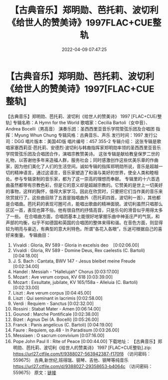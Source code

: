 ﻿---
title: 【古典音乐】郑明勋、芭托莉、波切利《给世人的赞美诗》1997FLAC+CUE整轨
date: 2022-04-09 07:47:25
categories: 古典音乐、新世纪、纯音雅乐
tags: 纯音雅乐
---
# 【古典音乐】郑明勋、芭托莉、波切利《给世人的赞美诗》1997[FLAC+CUE整轨]

【古典音乐】郑明勋、芭托莉、波切利《给世人的赞美诗》 1997 [FLAC+CUE/整轨]
专辑名称：A Hymn for the World
歌唱家：Cecilia Bartoli（女中音）、Andrea Bocelli（男高音）
演奏乐团：圣西西里亚音乐学院管弦乐团及合唱团
指挥：Myung Whun Chung
专辑风格：古典音乐、声乐
发行时间：1997
发行公司：DGG
唱片版本：美国4D版
唱片编号：457 355-2
专辑介绍：
这张专辑是歌唱家塞西莉亚·芭托莉、安德烈·波切利与韩裔指挥家郑明勋率领的圣西西里亚音乐学院管弦乐团及合唱团合作，演唱宗教赞美诗。
这张专辑是献给教皇保罗二世的礼物，以答谢他多年来造福人群，服务社会；同时感激创作这些优美乐章的作曲家，因为他们美化了人们的生活空间。诚如专辑的指挥郑明勋所说，音乐是超越一切的精神语言，通过这语言，音乐家塑造了和谐与美好的世界，使全人类和睦相处。参与专辑录制的音乐家，都为了这一崇高的理想而奉献。
专辑里的十六首选曲虽然都带有宗教色彩，但是它的意义却是超越宗教的。它赞美的是世上一切美好的事物，这样的胸怀，值得大家学习。因此在欣赏时，只要把它们当作美的音乐来欣赏就行了。这些曲目除了五首是独唱曲外（芭托莉四首，波切利一首），其他都是合唱曲。芭托莉的表现可圈可点，能唱出歌曲的精神面貌。波切利虽然只唱那么区区一首，表现也算不俗。他有很自然的抒情高音，只是乐句的滑音似乎用得太多了一些。
在合唱曲方面，合唱团基本上能很好地掌握乐曲中神圣庄严的气氛，和声部的均衡，似乎不如德国和英国的合唱团的整体来得和谐。在音色方面，则显得较为明亮与豪迈，有典型的意大利特色。所谓“各花入各眼”，乐迷可根据自己的喜好来衡量。
专辑曲目：
01. Vivaldi : Gloria, RV 589 - Gloria in excelsis
deo    [0:02:06.00]
02. Vivaldi : Gloria, RV 589 - Domine Deus, Rex caelestis (C.
Bartoli)    [0:04:18.00]
03. J. S. Bach : Cantata, BWV 147 - Jesus bleibet meine
Freude    [0:02:34.00]
04. Handel : Messiah - "Hallelujah" Chorus
[0:03:17.00]
05. Mozart : Ave verum corpus, KV 618
[0:03:39.00]
06. Mozart : Exsultate, jubilate, KV 165/158a - Alleluia (C.
Bartoli)    [0:02:33.00]
07. Liszt : Ave verum corpus
[0:04:45.00]
08. Liszt : Qui seminant in lacrimis
[0:02:58.00]
09. Verdi : Requiem - Sanctus
[0:02:32.00]
10. Rossini : Stabat Mater - Amen
[0:06:14.00]
11. Gounod : Marche Pontificale
[0:02:38.00]
12. Bizet : Agnus Dei (A. Bocelli)
[0:05:26.00]
13. Franck : Panis angelicus (C. Bartoli)
[0:04:19.00]
14. Faure : Requiem, op.48 - In Paradisum
[0:03:26.00]
15. Messiaen : O sacrum convivium
[0:07:16.00]
16. Pope John Paul II : Rite of Peace
[0:00:44.00]
下载地址：
【古典音乐】郑明勋、芭托莉、波切利《给世人的赞美诗》 1997 [FLAC+CUE整轨].zip: https://url27.ctfile.com/f/9388027-563942387-f170f8
（访问密码：559675）
古典,新世纪,班得瑞、钢琴、吉他、钢琴等纯音乐
https://url27.ctfile.com/d/9388027-29358653-b4064c
（访问密码：559675）
原文：[链接](https://blog.sina.com.cn/s/blog_1647c7e7601030wkj.html)